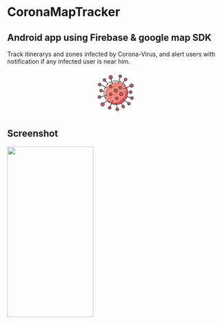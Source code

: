 # CoronaMapTracker
## Android app using Firebase & google map SDK
Track itinerarys and zones infected by Corona-Virus, and alert users with notification if any infected user is near him.
<div align="center"><img src="https://github.com/Ataminos/Corona/blob/master/app/src/main/res/drawable/icon.png" width="100px" height="100px"></div>

## Screenshot
<img src="https://user-images.githubusercontent.com/86023602/150673671-16ebfdc8-3d8a-4dd5-9b65-44926f6e8302.jpg" width="200" height="395">

